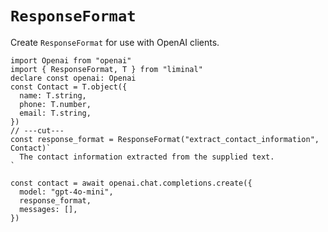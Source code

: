 # `ResponseFormat`

Create `ResponseFormat` for use with OpenAI clients.

```ts{1-3,7} twoslash
import Openai from "openai"
import { ResponseFormat, T } from "liminal"
declare const openai: Openai
const Contact = T.object({
  name: T.string,
  phone: T.number,
  email: T.string,
})
// ---cut---
const response_format = ResponseFormat("extract_contact_information", Contact)`
  The contact information extracted from the supplied text.
`

const contact = await openai.chat.completions.create({
  model: "gpt-4o-mini",
  response_format,
  messages: [],
})
```
